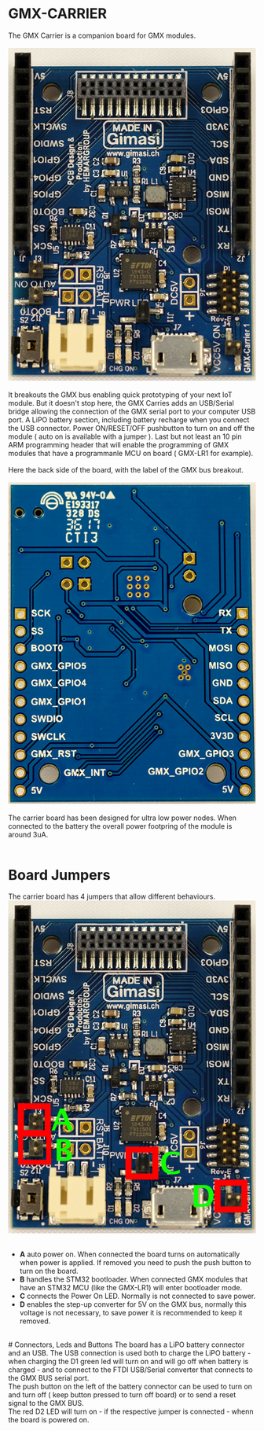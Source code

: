 # GMX-CARRIER
The GMX Carrier is a companion board for GMX modules.<br/>
<br/>
<img src="/docs/carrier1.png"/>
<br/>
<br/>
It breakouts the GMX bus enabling quick prototyping of your next IoT module. But it doesn't stop here, the GMX Carries adds an USB/Serial bridge allowing the connection of the GMX serial port to your computer USB port. A LiPO battery section, including battery recharge when you connect the USB connector. Power ON/RESET/OFF pushbutton to turn on and off the module ( auto on is available with a jumper ). Last but not least an 10 pin ARM programming header that will enable the programming of GMX modules that have a programmanle MCU on board ( GMX-LR1 for example).
<br/>
<br/>
Here the back side of the board, with the label of the GMX bus breakout.<br/>
<br/>
<img src="/docs/carrier_back_2.png"/>
<br/>
<br/>
The carrier board has been designed for ultra low power nodes. When connected to the battery the overall power footpring of the module is around 3uA.<br/>
<br/>
# Board Jumpers
The carrier board has 4 jumpers that allow different behaviours.<br/>
<img src="/docs/carrier1_label.png"/><br/>
<br/>
* <b>A</b> auto power on. When connected the board turns on automatically when power is applied. If removed you need to push the push button to turn on the board.
* <b>B</b> handles the STM32 bootloader. When connected GMX modules that have an STM32 MCU  (like the GMX-LR1) will enter bootloader mode.
* <b>C</b> connects the Power On LED. Normally is not connected to save power.
* <b>D</b> enables the step-up converter for 5V on the GMX bus, normally this voltage is not necessary, to save power it is recommended to keep it removed.

<br/>
# Connectors, Leds and Buttons 
The board has a LiPO battery connector and an USB. The USB connection is used both to charge the LiPO battery - when charging the D1 green led will turn on and will go off when battery is charged - and to connect to the FTDI USB/Serial converter that connects to the GMX BUS serial port.<br/>
The push button on the left of the battery connector can be used to turn on and turn off ( keep button pressed to turn off board) or to send a reset signal to the GMX BUS.<br/>
The red D2 LED will turn on - if the respective jumper is connected - whenn the board is powered on.

